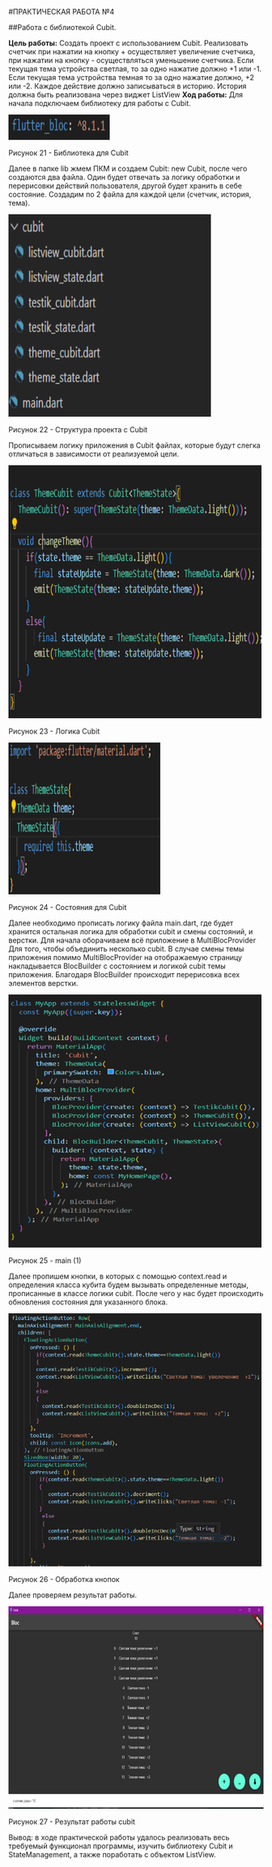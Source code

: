 #ПРАКТИЧЕСКАЯ РАБОТА №4

##Работа с библиотекой Cubit.

<b>Цель работы:</b> Создать проект с использованием Cubit. Реализовать счетчик при нажатии на кнопку + осуществляет увеличение счетчика, при нажатии на кнопку - осуществляться уменьшение счетчика. Если текущая тема устройства светлая, то за одно нажатие должно +1 или -1. Если текущая тема устройства темная то за одно нажатие должно, +2 или -2. Каждое действие должно записываться в историю. История должна быть реализована через виджет ListView
<b>Ход работы:</b>
Для начала подключаем библиотеку для работы с Cubit.
 
<img  src="assets/library.png" width=200 height=50> 

Рисунок 21 - Библиотека для Cubit

Далее в папке lib жмем ПКМ и создаем Cubit: new Cubit, после чего создаются два файла. Один будет отвечать за логику обработки и перерисовки действий пользователя, другой будет хранить в себе состояние. Создадим по 2 файла для каждой цели (счетчик, история, тема).

<img  src="assets/structure.png" width=400 height=400>

Рисунок 22 - Структура проекта с Cubit

Прописываем логику приложения в Cubit файлах, которые будут слегка отличаться в зависимости от реализуемой цели.
 
<img  src="assets/CubitLogic.png" width=500 height=500>

Рисунок 23 - Логика Cubit

<img  src="assets/CubitStates.png" width=300 height=300>
 
Рисунок 24 - Состояния для Cubit

Далее необходимо прописать логику файла main.dart, где будет хранится остальная логика для обработки cubit и смены состояний, и верстки.
Для начала оборачиваем всё приложение в MultiBlocProvider Для того, чтобы объединить несколько cubit. В случае смены темы приложения помимо MultiBlocProvider на отображаемую страницу накладывается BlocBuilder с состоянием и логикой cubit темы приложения. Благодаря BlocBuilder происходит перерисовка всех элементов верстки.
 
<img  src="assets/main1.png" width=500 height=500>

Рисунок 25 - main (1)

Далее пропишем кнопки, в которых с помощью context.read и определения класса кубита будем вызывать определенные методы, прописанные в классе логики cubit. После чего у нас будет происходить обновления состояния для указанного блока.

<img  src="assets/buttons.png" width=500 height=500>

Рисунок 26 - Обработка кнопок

Далее проверяем результат работы.

<img  src="assets/end.png" width=800 height=400>

Рисунок 27 - Результат работы cubit

Вывод: в ходе практической работы удалось реализовать весь требуемый функционал программы, изучить библиотеку Cubit и StateManagement, а также поработать с объектом ListView.
